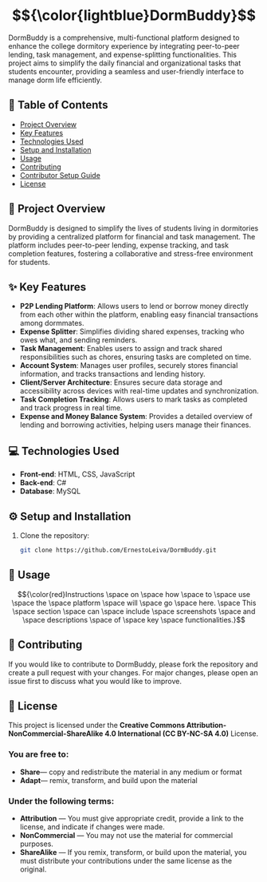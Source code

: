 # $${\color{lightblue}DormBuddy}$$

DormBuddy is a comprehensive, multi-functional platform designed to enhance the college dormitory experience by integrating peer-to-peer lending, task management, and expense-splitting functionalities. This project aims to simplify the daily financial and organizational tasks that students encounter, providing a seamless and user-friendly interface to manage dorm life efficiently.

## 📑 Table of Contents
- [Project Overview](#-project-overview)
- [Key Features](#-key-features)
- [Technologies Used](#-technologies-used)
- [Setup and Installation](#%EF%B8%8F-setup-and-installation)
- [Usage](#-usage)
- [Contributing](#-contributing)
- [Contributor Setup Guide](SETUP.md)
- [License](#-license)

## 📝 Project Overview
DormBuddy is designed to simplify the lives of students living in dormitories by providing a centralized platform for financial and task management. The platform includes peer-to-peer lending, expense tracking, and task completion features, fostering a collaborative and stress-free environment for students.

## ✨ Key Features
- **P2P Lending Platform**: Allows users to lend or borrow money directly from each other within the platform, enabling easy financial transactions among dormmates.
- **Expense Splitter**: Simplifies dividing shared expenses, tracking who owes what, and sending reminders.
- **Task Management**: Enables users to assign and track shared responsibilities such as chores, ensuring tasks are completed on time.
- **Account System**: Manages user profiles, securely stores financial information, and tracks transactions and lending history.
- **Client/Server Architecture**: Ensures secure data storage and accessibility across devices with real-time updates and synchronization.
- **Task Completion Tracking**: Allows users to mark tasks as completed and track progress in real time.
- **Expense and Money Balance System**: Provides a detailed overview of lending and borrowing activities, helping users manage their finances.

## 💻 Technologies Used
- **Front-end**: HTML, CSS, JavaScript
- **Back-end**: C#
- **Database**: MySQL

## ⚙️ Setup and Installation
1. Clone the repository:
   ```bash
   git clone https://github.com/ErnestoLeiva/DormBuddy.git

## 🚀 Usage
$${\color{red}Instructions \space on \space how \space to \space use \space the \space platform \space will \space go \space here. \space This \space section \space can \space include \space screenshots \space and \space descriptions \space of \space key \space functionalities.}$$

## 🤝 Contributing
If you would like to contribute to DormBuddy, please fork the repository and create a pull request with your changes. For major changes, please open an issue first to discuss what you would like to improve.

## 📜 License
This project is licensed under the **Creative Commons Attribution-NonCommercial-ShareAlike 4.0 International (CC BY-NC-SA 4.0)** License.

### You are free to:
- **Share**— copy and redistribute the material in any medium or format
- **Adapt**— remix, transform, and build upon the material

### Under the following terms:
- **Attribution** — You must give appropriate credit, provide a link to the license, and indicate if changes were made.
- **NonCommercial** — You may not use the material for commercial purposes.
- **ShareAlike** — If you remix, transform, or build upon the material, you must distribute your contributions under the same license as the original.
